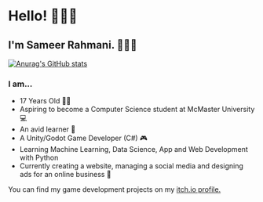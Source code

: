# Hello! 🙋🏽‍♂️

## I'm Sameer Rahmani. 👨🏽‍💼

[![Anurag's GitHub stats](https://github-readme-stats.vercel.app/api?username=Sameerrahmani&theme=dracula)](https://github.com/anuraghazra/github-readme-stats)


### I am...

- 17 Years Old 🧑🏽
- Aspiring to become a Computer Science student at McMaster University 💻
- An avid learner 🧠
- A Unity/Godot Game Developer (C#) 🎮
- Learning Machine Learning, Data Science, App and Web Development with Python
- Currently creating a website, managing a social media and designing ads for an online business 🏪


You can find my game development projects on my [itch.io profile.](https://sameerr.itch.io/)

